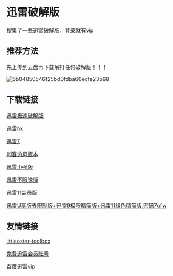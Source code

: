 # 迅雷破解版
搜集了一些迅雷破解版，登录就有vip

## 推荐方法

先上传到云盘再下载吊打任何破解版！！！

![6b04850546f25bd0fdba60ecfe23b68](https://user-images.githubusercontent.com/74440627/170853851-100abe25-dea0-4c3f-b015-999dce2d90cf.png)


## 下载链接

[迅雷极速破解版](https://github.com/icer233/xunlei-pojie/files/8792602/default.zip)

[迅雷hk](https://github.com/icer233/xunlei-pojie/files/8792603/hk.zip)

[迅雷7](https://github.com/icer233/xunlei-pojie/files/8792616/XunLei.zip)

[刺客边风版本](https://pan.baidu.com/s/1hiGkVXG7ReA4aaKjJIYxiQ?pwd=nkbw#list/path=%2F%E5%88%BA%E5%AE%A2%E8%BE%B9%E9%A3%8E%EF%BC%81%E8%BF%85%E9%9B%B711%20SVIP%EF%BC%8C10MBs%EF%BC%9F%E7%BA%AF%E5%87%80%E6%97%A0%E5%B9%BF%E5%91%8A%EF%BC%88%E9%99%84%E4%B8%8B%E8%BD%BD%EF%BC%89)

[迅雷小强版](https://wwc.lanzouf.com/icQZb063qpta)

[迅雷不限速版](https://705.lanzouw.com/i43yE03rlqjc)

[迅雷11会员版](https://705.lanzouw.com/inLpG06v5i9a)

[迅雷U享版去限制版+迅雷9极限精简版+迅雷11绿色精简版,密码7ofw](https://isharepc.lanzoul.com/b0dm99dmj)

## 友情链接

[littleostar-toolbox](https://github.com/littleostar-toolbox/thunder-superquick-version-tool-dl)

[免费迅雷会员账号](http://www.zhanghao.cc/)

[百度迅雷vip](https://github.com/VIP-Share/Baidu-XunleiVIP)
